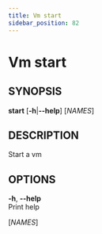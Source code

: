 ```yaml
---
title: Vm start
sidebar_position: 82
---
```


# Vm start

## SYNOPSIS

**start** \[**-h**\|**--help**\] \[*NAMES*\]

## DESCRIPTION

Start a vm

## OPTIONS

**-h**, **--help**  
Print help

\[*NAMES*\]  
